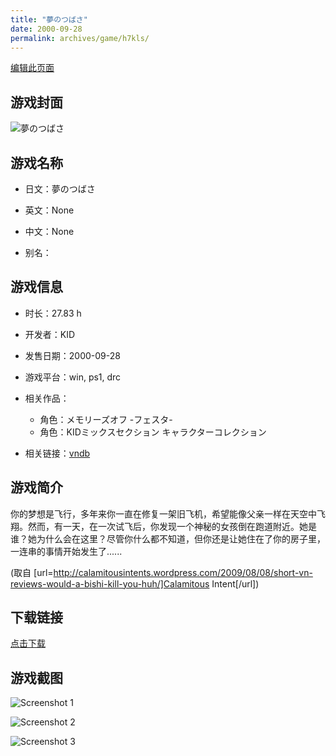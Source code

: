 ```yaml
---
title: "夢のつばさ"
date: 2000-09-28
permalink: archives/game/h7kls/
---
```

[编辑此页面](https://github.com/ACG-3/ADV3-source/blob/main/source/_posts/%E5%A4%A2%E3%81%AE%E3%81%A4%E3%81%B0%E3%81%95.md)

## 游戏封面

![夢のつばさ](https://pan.timero.xyz/d/onedrive/img_lib_001/%E5%A4%A2%E3%81%AE%E3%81%A4%E3%81%B0%E3%81%95_cover.avif)


## 游戏名称

- 日文：夢のつばさ
- 英文：None
- 中文：None

- 别名：


## 游戏信息

- 时长：27.83 h
- 开发者：KID
- 发售日期：2000-09-28
- 游戏平台：win, ps1, drc
- 相关作品：
   - 角色：メモリーズオフ -フェスタ-
   - 角色：KIDミックスセクション キャラクターコレクション

- 相关链接：[vndb](https://vndb.org/v5850)


## 游戏简介

你的梦想是飞行，多年来你一直在修复一架旧飞机，希望能像父亲一样在天空中飞翔。然而，有一天，在一次试飞后，你发现一个神秘的女孩倒在跑道附近。她是谁？她为什么会在这里？尽管你什么都不知道，但你还是让她住在了你的房子里，一连串的事情开始发生了......

(取自 [url=http://calamitousintents.wordpress.com/2009/08/08/short-vn-reviews-would-a-bishi-kill-you-huh/]Calamitous Intent[/url])


## 下载链接

[点击下载](https://pan.timero.xyz/onedrive/adv_lib_001/%E5%A4%A2%E3%81%AE%E3%81%A4%E3%81%B0%E3%81%95)


## 游戏截图


![Screenshot 1](https://pan.timero.xyz/d/onedrive/img_lib_001/%E5%A4%A2%E3%81%AE%E3%81%A4%E3%81%B0%E3%81%95_Screenshot_1.avif)

![Screenshot 2](https://pan.timero.xyz/d/onedrive/img_lib_001/%E5%A4%A2%E3%81%AE%E3%81%A4%E3%81%B0%E3%81%95_Screenshot_2.avif)

![Screenshot 3](https://pan.timero.xyz/d/onedrive/img_lib_001/%E5%A4%A2%E3%81%AE%E3%81%A4%E3%81%B0%E3%81%95_Screenshot_3.avif)

